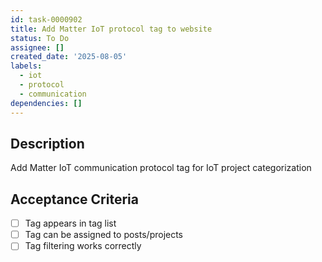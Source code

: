 ```yaml
---
id: task-0000902
title: Add Matter IoT protocol tag to website
status: To Do
assignee: []
created_date: '2025-08-05'
labels:
  - iot
  - protocol
  - communication
dependencies: []
---
```


## Description

Add Matter IoT communication protocol tag for IoT project categorization

## Acceptance Criteria

- [ ] Tag appears in tag list
- [ ] Tag can be assigned to posts/projects
- [ ] Tag filtering works correctly
